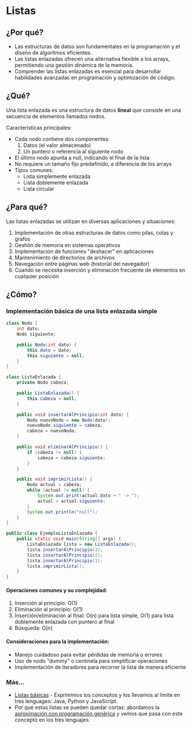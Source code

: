 # Listas

## ¿Por qué?

- Las estructuras de datos son fundamentales en la programación y el diseño de algoritmos eficientes.
- Las listas enlazadas ofrecen una alternativa flexible a los arrays, permitiendo una gestión dinámica de la memoria.
- Comprender las listas enlazadas es esencial para desarrollar habilidades avanzadas en programación y optimización de código.

## ¿Qué?

Una lista enlazada es una estructura de datos **lineal** que consiste en una secuencia de elementos llamados nodos.

Características principales:

- Cada nodo contiene dos componentes:
  1. Datos (el valor almacenado)
  2. Un puntero o referencia al siguiente nodo
- El último nodo apunta a null, indicando el final de la lista
- No requiere un tamaño fijo predefinido, a diferencia de los arrays
- Tipos comunes:
  - Lista simplemente enlazada
  - Lista doblemente enlazada
  - Lista circular

## ¿Para qué?

Las listas enlazadas se utilizan en diversas aplicaciones y situaciones:

1. Implementación de otras estructuras de datos como pilas, colas y grafos
1. Gestión de memoria en sistemas operativos
1. Implementación de funciones "deshacer" en aplicaciones
1. Mantenimiento de directorios de archivos
1. Navegación entre páginas web (historial del navegador)
1. Cuando se necesita inserción y eliminación frecuente de elementos en cualquier posición

## ¿Cómo?

### Implementación básica de una lista enlazada simple

```java
class Nodo {
    int dato;
    Nodo siguiente;

    public Nodo(int dato) {
        this.dato = dato;
        this.siguiente = null;
    }
}

class ListaEnlazada {
    private Nodo cabeza;

    public ListaEnlazada() {
        this.cabeza = null;
    }

    public void insertarAlPrincipio(int dato) {
        Nodo nuevoNodo = new Nodo(dato);
        nuevoNodo.siguiente = cabeza;
        cabeza = nuevoNodo;
    }

    public void eliminarAlPrincipio() {
        if (cabeza != null) {
            cabeza = cabeza.siguiente;
        }
    }

    public void imprimirLista() {
        Nodo actual = cabeza;
        while (actual != null) {
            System.out.print(actual.dato + " -> ");
            actual = actual.siguiente;
        }
        System.out.println("null");
    }
}

public class EjemploListaEnlazada {
    public static void main(String[] args) {
        ListaEnlazada lista = new ListaEnlazada();
        lista.insertarAlPrincipio(3);
        lista.insertarAlPrincipio(2);
        lista.insertarAlPrincipio(1);
        lista.imprimirLista();
    }
}
```

#### Operaciones comunes y su complejidad:

1. Inserción al principio: O(1)
1. Eliminación al principio: O(1)
1. Inserción/eliminación al final: O(n) para lista simple, O(1) para lista doblemente enlazada con puntero al final
1. Búsqueda: O(n)

#### Consideraciones para la implementación:

- Manejo cuidadoso para evitar pérdidas de memoria o errores
- Uso de nodo "dummy" o centinela para simplificar operaciones
- Implementación de iteradores para recorrer la lista de manera eficiente

### Más...

- [Listas básicas](/src/listas/basica/README.md) - Exprimimos los conceptos y los llevamos al límite en tres lenguages: Java, Python y JavaScript.
- Por qué estas listas se pueden quedar cortas: abordamos la [aproximación con programación genérica](/src/listas/generica/README.md) y vemos que pasa con este concepto en los tres lenguajes.
